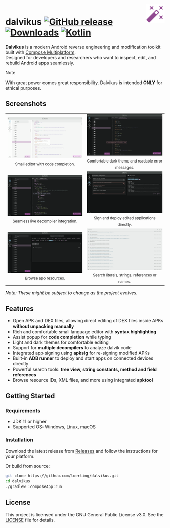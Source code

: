 <a href="https://github.com/loerting/dalvikus">
    <img src="docs/logo.svg" title="dalvikus" align="right" height="60" width="60" />
</a>

# dalvikus [![GitHub release](https://img.shields.io/github/v/release/loerting/dalvikus?style=flat)](https://github.com/loerting/dalvikus/releases) [![Downloads](https://img.shields.io/github/downloads/loerting/dalvikus/total)](https://github.com/loerting/dalvikus/releases) [![Kotlin](https://img.shields.io/badge/Kotlin-Compose%20Multiplatform-7F52FF?style=flat&logo=kotlin)](https://www.jetbrains.com/compose-multiplatform/)

**Dalvikus** is a modern Android reverse engineering and modification toolkit built with [Compose Multiplatform](https://www.jetbrains.com/lp/compose-multiplatform/).  
Designed for developers and researchers who want to inspect, edit, and rebuild Android apps seamlessly.

> [!NOTE]
> With great power comes great responsibility. Dalvikus is intended **ONLY** for ethical purposes.

## Screenshots

<table>
  <tr>
    <td align="center"><img src="docs/screenshots/smali_editor.png" width="400"/><br/><sub>Smali editor with code completion.</sub></td>
    <td align="center"><img src="docs/screenshots/dark_theme.png" width="400"/><br/><sub>Comfortable dark theme and readable error messages.</sub></td>
  </tr>
  <tr>
    <td align="center"><img src="docs/screenshots/decompiler.png" width="400"/><br/><sub>Seamless live decompiler integration.</sub></td>
    <td align="center"><img src="docs/screenshots/sign_and_deploy.png" width="400"/><br/><sub>Sign and deploy edited applications directly.</sub></td>
  </tr>
  <tr>
    <td align="center"><img src="docs/screenshots/resources.png" width="400"/><br/><sub>Browse app resources.</sub></td>
    <td align="center"><img src="docs/screenshots/search.png" width="400"/><br/><sub>Search literals, strings, references or names.</sub></td>
  </tr>
</table>

*Note: These might be subject to change as the project evolves.*

## Features

- Open APK and DEX files, allowing direct editing of DEX files inside APKs **without unpacking manually**
- Rich and comfortable smali language editor with **syntax highlighting**
- Assist popup for **code completion** while typing
- Light and dark themes for comfortable editing
- Support for **multiple decompilers** to analyze dalvik code
- Integrated app signing using **apksig** for re-signing modified APKs
- Built-in **ADB runner** to deploy and start apps on connected devices directly
- Powerful search tools: **tree view, string constants, method and field references**
- Browse resource IDs, XML files, and more using integrated **apktool**

## Getting Started

### Requirements

- JDK 11 or higher
- Supported OS: Windows, Linux, macOS

### Installation

Download the latest release from [Releases](https://github.com/loerting/dalvikus/releases) and follow the instructions for your platform.

Or build from source:

```bash
git clone https://github.com/loerting/dalvikus.git
cd dalvikus
./gradlew :composeApp:run
```

## License

This project is licensed under the GNU General Public License v3.0. See the [LICENSE](LICENSE) file for details.